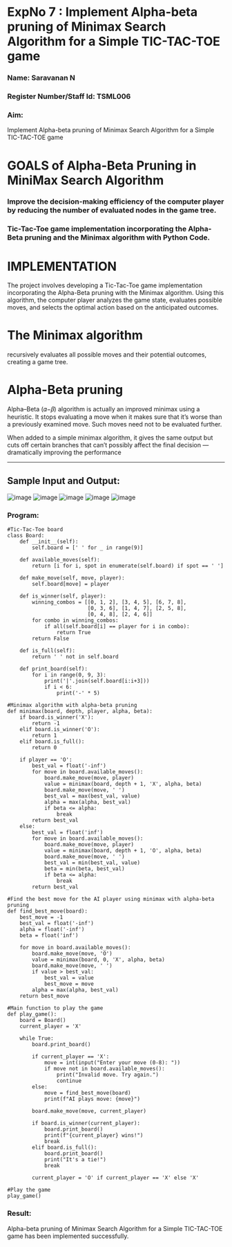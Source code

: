 <h1>ExpNo 7 : Implement Alpha-beta pruning of Minimax Search Algorithm for a Simple TIC-TAC-TOE game</h1> 
<h3>Name: Saravanan N</h3>
<h3>Register Number/Staff Id: TSML006</h3>
<H3>Aim:</H3>
<p>
Implement Alpha-beta pruning of Minimax Search Algorithm for a Simple TIC-TAC-TOE game
</p>
<h1>GOALS of Alpha-Beta Pruning in MiniMax Search Algorithm</h1>

<h3>Improve the decision-making efficiency of the computer player by reducing the number of evaluated nodes in the game tree.</h3>
<h3>Tic-Tac-Toe game implementation incorporating the Alpha-Beta pruning and the Minimax algorithm with Python Code.</h3>
<h1>IMPLEMENTATION</h1>

The project involves developing a Tic-Tac-Toe game implementation incorporating the Alpha-Beta pruning with the Minimax algorithm. Using this algorithm, the computer player analyzes the game state, evaluates possible moves, and selects the optimal action based on the anticipated outcomes.

<h1>The Minimax algorithm</h1>

recursively evaluates all possible moves and their potential outcomes, creating a game tree.

<h1>Alpha-Beta pruning</h1>

Alpha–Beta (𝛼−𝛽) algorithm is actually an improved minimax using a heuristic. It stops evaluating a move when it makes sure that it’s worse than a previously examined move. Such moves need not to be evaluated further.

When added to a simple minimax algorithm, it gives the same output but cuts off certain branches that can’t possibly affect the final decision — dramatically improving the performance
<hr>
<h2>Sample Input and Output:</h2>

![image](https://github.com/natsaravanan/19AI405FUNDAMENTALSOFARTIFICIALINTELLIGENCE/assets/87870499/8d5e329a-9aff-41a6-bcf0-46efa10e1b92)
![image](https://github.com/natsaravanan/19AI405FUNDAMENTALSOFARTIFICIALINTELLIGENCE/assets/87870499/438b242d-54ba-443e-b040-a936e6ae3b55)
![image](https://github.com/natsaravanan/19AI405FUNDAMENTALSOFARTIFICIALINTELLIGENCE/assets/87870499/99a33390-fa11-4ade-a19f-e93bcd7aaec9)
![image](https://github.com/natsaravanan/19AI405FUNDAMENTALSOFARTIFICIALINTELLIGENCE/assets/87870499/440797bd-53cb-49c1-b18d-89776864c3e7)
![image](https://github.com/natsaravanan/19AI405FUNDAMENTALSOFARTIFICIALINTELLIGENCE/assets/87870499/81575a16-26b2-46f1-a8ac-27c9ed0a0fe5)

### Program:
```
#Tic-Tac-Toe board
class Board:
    def __init__(self):
        self.board = [' ' for _ in range(9)]

    def available_moves(self):
        return [i for i, spot in enumerate(self.board) if spot == ' ']

    def make_move(self, move, player):
        self.board[move] = player

    def is_winner(self, player):
        winning_combos = [[0, 1, 2], [3, 4, 5], [6, 7, 8],
                          [0, 3, 6], [1, 4, 7], [2, 5, 8],
                          [0, 4, 8], [2, 4, 6]]
        for combo in winning_combos:
            if all(self.board[i] == player for i in combo):
                return True
        return False

    def is_full(self):
        return ' ' not in self.board

    def print_board(self):
        for i in range(0, 9, 3):
            print('|'.join(self.board[i:i+3]))
            if i < 6:
                print('-' * 5)

#Minimax algorithm with alpha-beta pruning
def minimax(board, depth, player, alpha, beta):
    if board.is_winner('X'):
        return -1
    elif board.is_winner('O'):
        return 1
    elif board.is_full():
        return 0

    if player == 'O':
        best_val = float('-inf')
        for move in board.available_moves():
            board.make_move(move, player)
            value = minimax(board, depth + 1, 'X', alpha, beta)
            board.make_move(move, ' ')
            best_val = max(best_val, value)
            alpha = max(alpha, best_val)
            if beta <= alpha:
                break
        return best_val
    else:
        best_val = float('inf')
        for move in board.available_moves():
            board.make_move(move, player)
            value = minimax(board, depth + 1, 'O', alpha, beta)
            board.make_move(move, ' ')
            best_val = min(best_val, value)
            beta = min(beta, best_val)
            if beta <= alpha:
                break
        return best_val

#Find the best move for the AI player using minimax with alpha-beta pruning
def find_best_move(board):
    best_move = -1
    best_val = float('-inf')
    alpha = float('-inf')
    beta = float('inf')

    for move in board.available_moves():
        board.make_move(move, 'O')
        value = minimax(board, 0, 'X', alpha, beta)
        board.make_move(move, ' ')
        if value > best_val:
            best_val = value
            best_move = move
        alpha = max(alpha, best_val)
    return best_move

#Main function to play the game
def play_game():
    board = Board()
    current_player = 'X'

    while True:
        board.print_board()

        if current_player == 'X':
            move = int(input("Enter your move (0-8): "))
            if move not in board.available_moves():
                print("Invalid move. Try again.")
                continue
        else:
            move = find_best_move(board)
            print(f"AI plays move: {move}")

        board.make_move(move, current_player)

        if board.is_winner(current_player):
            board.print_board()
            print(f"{current_player} wins!")
            break
        elif board.is_full():
            board.print_board()
            print("It's a tie!")
            break

        current_player = 'O' if current_player == 'X' else 'X'

#Play the game
play_game()

```
### Result:
Alpha-beta pruning of Minimax Search Algorithm for a Simple TIC-TAC-TOE game has been implemented successfully.
